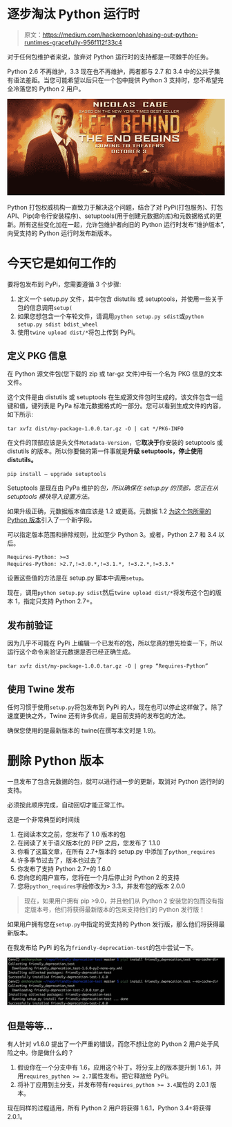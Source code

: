 # 逐步淘汰 Python 运行时

> 原文：<https://medium.com/hackernoon/phasing-out-python-runtimes-gracefully-956f112f33c4>

对于任何包维护者来说，放弃对 Python 运行时的支持都是一项棘手的任务。

Python 2.6 不再维护，3.3 现在也不再维护，两者都与 2.7 和 3.4 中的公共子集有语法差距。当您可能希望以后只在一个包中提供 Python 3 支持时，您不希望完全冷落您的 Python 2 用户。

![](img/882a9ea590f74cfd37d5174e89f42939.png)

Python 打包权威机构一直致力于解决这个问题，结合了对 PyPi(打包服务)、打包 API、Pip(命令行安装程序)、setuptools(用于创建元数据的库)和元数据格式的更新。所有这些变化加在一起，允许包维护者向旧的 Python 运行时发布“维护版本”,向受支持的 Python 运行时发布新版本。

# 今天它是如何工作的

要将包发布到 PyPi，您需要遵循 3 个步骤:

1.  定义一个 setup.py 文件，其中包含 distutils 或 setuptools，并使用一些关于包的信息调用`setup(`
2.  如果您想包含一个车轮文件，请调用`python setup.py sdist`或`python setup.py sdist bdist_wheel`
3.  使用`twine upload dist/*`将包上传到 PyPi。

## 定义 PKG 信息

在 Python 源文件包(您下载的 zip 或 tar-gz 文件)中有一个名为 PKG 信息的文本文件。

这个文件是由 distutils 或 setuptools 在生成源文件包时生成的。该文件包含一组键和值，键列表是 PyPa 标准元数据格式的一部分。您可以看到生成文件的内容，如下所示:

`tar xvfz dist/my-package-1.0.0.tar.gz -O | cat */PKG-INFO`

在文件的顶部应该是头文件`Metadata-Version`，它**取决于**你安装的 setuptools 或 distutils 的版本。所以你要做的第一件事就是**升级 setuptools，停止使用 distutils。**

`pip install — upgrade setuptools`

Setuptools 是现在由 PyPa 维护的*包，所以确保在 setup.py 的顶部，您正在从 setuptools 模块导入设置方法。*

如果升级正确，元数据版本值应该是 1.2 或更高。元数据 1.2 [为这个包所需的 Python 版本](https://packaging.python.org/specifications/core-metadata/#requires-python)引入了一个新字段。

可以指定版本范围和排除规则，比如至少 Python 3。或者，Python 2.7 和 3.4 以后。

```
Requires-Python: >=3
Requires-Python: >2.7,!=3.0.*,!=3.1.*, !=3.2.*,!=3.3.*
```

设置这些值的方法是在 setup.py 脚本中调用`setup`。

现在，调用`python setup.py sdist`然后`twine upload dist/*`将发布这个包的版本 1，指定只支持 Python 2.7+。

## 发布前验证

因为几乎不可能在 PyPi 上编辑一个已发布的包，所以您真的想先检查一下，所以运行这个命令来验证元数据是否已经正确生成。

`tar xvfz dist/my-package-1.0.0.tar.gz -O | grep “Requires-Python”`

## 使用 Twine 发布

任何习惯于使用`setup.py`将包发布到 PyPi 的人，现在也可以停止这样做了。除了速度更快之外，Twine 还有许多优点，是目前支持的发布包的方法。

确保您使用的是最新版本的 twine(在撰写本文时是 1.9)。

# 删除 Python 版本

一旦发布了包含元数据的包，就可以进行进一步的更新，取消对 Python 运行时的支持。

必须按此顺序完成，自动回切才能正常工作。

这是一个非常典型的时间线

1.  在阅读本文之前，您发布了 1.0 版本的包
2.  在阅读了关于语义版本化的 PEP 之后，您发布了 1.1.0
3.  你看了这篇文章，在所有 2.7+版本的 setup.py 中添加了`python_requires`
4.  许多季节过去了，版本也过去了
5.  你发布了支持 Python 2.7+的 1.6.0
6.  您向您的用户宣布，您将在一个月后停止对 Python 2 的支持
7.  您将`python_requires`字段修改为> 3.3，并发布包的版本 2.0.0

> 现在，如果用户拥有 pip >9.0，并且他们从 Python 2 安装您的包而没有指定版本号，他们将获得最新版本的包来支持他们的 Python 发行版！

如果用户拥有您在`setup.py`中指定的受支持的 Python 发行版，那么他们将获得最新版本。

在我发布给 PyPi 的名为`friendly-deprecation-test`的包中尝试一下。

![](img/c71d39873e3c8832ee1326ba52b44edd.png)

## 但是等等…

有人针对 v1.6.0 提出了一个严重的错误，而您不想让您的 Python 2 用户处于风险之中。你是做什么的？

1.  假设你在一个分支中有 1.6，应用这个补丁。将分支上的版本提升到 1.6.1，并用`requires_python >= 2.7`属性发布。把它释放给 PyPi。
2.  将补丁应用到主分支，并发布带有`requires_python >= 3.4`属性的 2.0.1 版本。

现在同样的过程适用，所有 Python 2 用户将获得 1.6.1，Python 3.4+将获得 2.0.1。